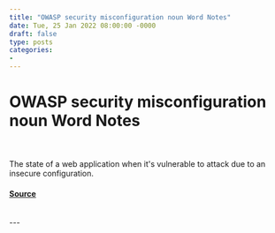 ```yaml
---
title: "OWASP security misconfiguration noun Word Notes"
date: Tue, 25 Jan 2022 08:00:00 -0000
draft: false
type: posts
categories: 
- 
---
```

# OWASP security misconfiguration noun Word Notes

<br/>

<br/>
The state of a web application when it's vulnerable to attack due to an insecure configuration.

#### [Source](https://thecyberwire.com/podcasts/word-notes/81/notes)

<br/>
---
